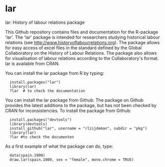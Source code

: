 lar
===

lar: History of labour relations package

This Github repository contains files and documentation for the R-package 'lar'. The 'lar' package is intended for researchers studying historical labour relations (see http://www.historyoflabourrelations.org). The package allows for easy access of excel files in the standard defined by the Global Collaboratory on the History of Labour Relations. The package also allows for visualisation of labour relations according to the Collaboratory's format. lar is available from CRAN.
  
You can install the lar package from R by typing:  
```{r}
  install.packages("lar")  
  library(lar)  
  ?lar  # to check the documentation
```
You can install the lar package from Github. The package on Github provides the latest additions to the package, but has not been checked by CRAN for inconsistencies. To install the package from Github:  
```{r}
  install.packages("devtools")  
  library(devtools)  
  install_github("lar", username = "rlzijdeman", subdir = "pkg")  
  library(lar)  
  ?lar #to check the documenten
```
As a first example of what the package can do, type:
```{r}
  data(spain.1900)
  draw.lar(spain.1900, sex = "female", mono.chrome = TRUE)
```





